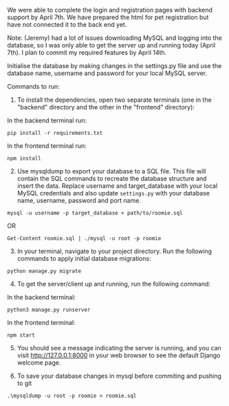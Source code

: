 We were able to complete the login and registration pages with backend support by April 7th. We have prepared the html for pet registration but have not connected it to the back end yet. 

Note: (Jeremy) had a lot of issues downloading MySQL and logging into the database, so I was only able to get the server up and running today (April 7th). I plan to commit my required features by April 14th.

Initialise the database by making changes in the settings.py file and use the database name, username and password for your local MySQL server.

Commands to run:

1. To install the dependencies, open two separate terminals (one in the "backend" directory and the other in the "frontend" directory):

In the backend terminal run:
```
pip install -r requirements.txt
```
In the frontend terminal run:
```
npm install
```

2. Use mysqldump to export your database to a SQL file. This file will contain the SQL commands to recreate the database structure and insert the data. Replace username and target_database with your local MySQL credentials and also update ``` settings.py ``` with your database name, username, password and port name.

```
mysql -u username -p target_database < path/to/roomie.sql
```
OR
```
Get-Content roomie.sql | ./mysql -u root -p roomie
```
3. In your terminal, navigate to your project directory. Run the following commands to apply initial database migrations:
```
python manage.py migrate
```

4. To get the server/client up and running, run the following command:

In the backend terminal:
```
python3 manage.py runserver
```

In the frontend terminal:
```
npm start
```
5. You should see a message indicating the server is running, and you can visit http://127.0.0.1:8000 in your web browser to see the default Django welcome page.

6. To save your database changes in mysql before commiting and pushing to git
```
.\mysqldump -u root -p roomie > roomie.sql    
```